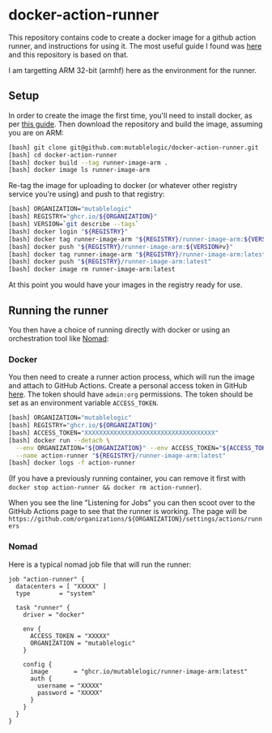 # docker-action-runner

This repository contains code to create a docker image for a github action runner,
and instructions for using it. The most useful guide I found was [here](https://testdriven.io/blog/github-actions-docker/) and this repository is based on that.

I am targetting ARM 32-bit (armhf) here as the environment for the runner.

## Setup

In order to create the image the first time, you'll need to install docker, as per
[this guide](https://docs.docker.com/engine/install/ubuntu/). Then download the repository
and build the image, assuming you are on ARM:

```bash
[bash] git clone git@github.com:mutablelogic/docker-action-runner.git
[bash] cd docker-action-runner
[bash] docker build --tag runner-image-arm .
[bash] docker image ls runner-image-arm
```

Re-tag the image for uploading to docker (or whatever other registry service you're using)
and push to that registry:

```bash
[bash] ORGANIZATION="mutablelogic"
[bash] REGISTRY="ghcr.io/${ORGANIZATION}"
[bash] VERSION=`git describe --tags`
[bash] docker login "${REGISTRY}"
[bash] docker tag runner-image-arm "${REGISTRY}/runner-image-arm:${VERSION#v}"
[bash] docker push "${REGISTRY}/runner-image-arm:${VERSION#v}"
[bash] docker tag runner-image-arm "${REGISTRY}/runner-image-arm:latest"
[bash] docker push "${REGISTRY}/runner-image-arm:latest"
[bash] docker image rm runner-image-arm:latest
```

At this point you would have your images in the registry ready for use.

## Running the runner

You then have a choice of running directly with docker or using an orchestration tool like [Nomad](https://www.nomadproject.io/):

### Docker

You then need to create a runner action process, which will run the image
and attach to GitHub Actions. Create a personal access token in GitHub [here](https://github.com/settings/tokens). The token should have `admin:org` permissions. The token should be set as an environment variable `ACCESS_TOKEN`.

```bash
[bash] ORGANIZATION="mutablelogic"
[bash] REGISTRY="ghcr.io/${ORGANIZATION}"
[bash] ACCESS_TOKEN="XXXXXXXXXXXXXXXXXXXXXXXXXXXXXXXXXXXX"
[bash] docker run --detach \
  --env ORGANIZATION="${ORGANIZATION}" --env ACCESS_TOKEN="${ACCESS_TOKEN}" \
  --name action-runner "${REGISTRY}/runner-image-arm:latest"
[bash] docker logs -f action-runner
```

(If you have a previously running container, you can remove it first with `docker stop action-runner && docker rm action-runner`).

When you see the line "Listening for Jobs" you can then scoot over to the GitHub Actions page to see that the runner is working. The page will be `https://github.com/organizations/${ORGANIZATION}/settings/actions/runners`

### Nomad

Here is a typical nomad job file that will run the runner:

```hcl
job "action-runner" {
  datacenters = [ "XXXXX" ]
  type        = "system"

  task "runner" {
    driver = "docker"

    env {
      ACCESS_TOKEN = "XXXXX"
      ORGANIZATION = "mutablelogic"
    }

    config {
      image       = "ghcr.io/mutablelogic/runner-image-arm:latest"
      auth {
        username = "XXXXX"
        password = "XXXXX"
      }
    }
  }
}
```
